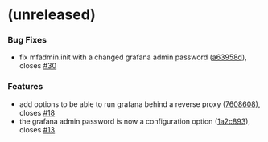 <a name=""></a>
# (unreleased)


### Bug Fixes

* fix mfadmin.init with a changed grafana admin password ([a63958d](https://github.com/metwork-framework/mfadmin/commit/a63958d)), closes [#30](https://github.com/metwork-framework/mfadmin/issues/30)


### Features

* add options to be able to run grafana behind a reverse proxy ([7608608](https://github.com/metwork-framework/mfadmin/commit/7608608)), closes [#18](https://github.com/metwork-framework/mfadmin/issues/18)
* the grafana admin password is now a configuration option ([1a2c893](https://github.com/metwork-framework/mfadmin/commit/1a2c893)), closes [#13](https://github.com/metwork-framework/mfadmin/issues/13)



